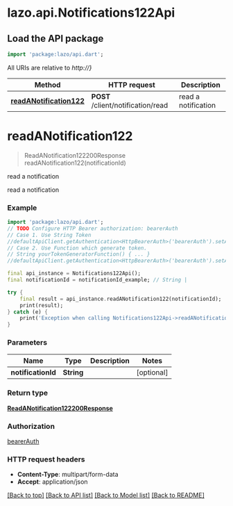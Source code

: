# lazo.api.Notifications122Api

## Load the API package
```dart
import 'package:lazo/api.dart';
```

All URIs are relative to *http://}*

Method | HTTP request | Description
------------- | ------------- | -------------
[**readANotification122**](Notifications122Api.md#readanotification122) | **POST** /client/notification/read | read a notification


# **readANotification122**
> ReadANotification122200Response readANotification122(notificationId)

read a notification

read a notification

### Example
```dart
import 'package:lazo/api.dart';
// TODO Configure HTTP Bearer authorization: bearerAuth
// Case 1. Use String Token
//defaultApiClient.getAuthentication<HttpBearerAuth>('bearerAuth').setAccessToken('YOUR_ACCESS_TOKEN');
// Case 2. Use Function which generate token.
// String yourTokenGeneratorFunction() { ... }
//defaultApiClient.getAuthentication<HttpBearerAuth>('bearerAuth').setAccessToken(yourTokenGeneratorFunction);

final api_instance = Notifications122Api();
final notificationId = notificationId_example; // String | 

try {
    final result = api_instance.readANotification122(notificationId);
    print(result);
} catch (e) {
    print('Exception when calling Notifications122Api->readANotification122: $e\n');
}
```

### Parameters

Name | Type | Description  | Notes
------------- | ------------- | ------------- | -------------
 **notificationId** | **String**|  | [optional] 

### Return type

[**ReadANotification122200Response**](ReadANotification122200Response.md)

### Authorization

[bearerAuth](../README.md#bearerAuth)

### HTTP request headers

 - **Content-Type**: multipart/form-data
 - **Accept**: application/json

[[Back to top]](#) [[Back to API list]](../README.md#documentation-for-api-endpoints) [[Back to Model list]](../README.md#documentation-for-models) [[Back to README]](../README.md)

